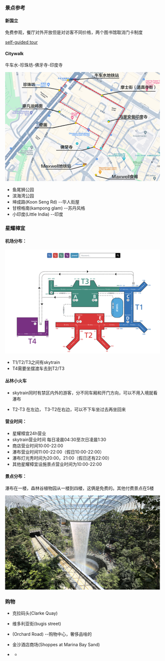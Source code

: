 

### 景点参考

#### 新国立

免费参观，餐厅对外开放但是对访客不同价格，两个图书馆取消门卡制度

[self-guided tour](https://cde.nus.edu.sg/undergraduate/pre-university-engagement-campustours-selfguidedtour/)

#### Citywalk

牛车水-珍珠坊-佛牙寺-印度寺

![1481722232663_](assets/1481722232663_.png)



* 鱼尾狮公园
* 滨海湾公园
* 坤成路(Koon Seng Rd) --华人街屋
* 甘榜格南(kampong glam) --苏丹风格
* 小印度(Little India) --印度

### 星耀樟宜

#### 机场分布：

![image-20240730002113176](assets/image-20240730002113176.png)

* T1/T2/T3之间有skytrain
* T4需要坐摆渡车去到T2/T3

#### 丛林小火车

* skytrain同时有禁区内外的游客，分不同车厢和开门方向，可以不用入境就看瀑布

* T2-T3 在左边， T3-T2在右边，可以不下车坐过去再坐回来

#### 营业时间：

* 星耀樟宜24h营业
* skytrain营业时间 每日凌晨04:30至次日凌晨1:30
* 商店营业时间10:00-22:00
* 瀑布营业时间11:00-22:00（假日10:00-22:00）
* 瀑布灯光秀时间为20:00，21:00（假日还有22:00）
* 其他星耀樟宜设施景点营业时间为10:00-22:00

#### 景点分布：

瀑布在一楼，森林谷植物园从一楼到四楼，这俩是免费的。其他付费景点在5楼

![image-20240730003332085](assets/image-20240730003332085.png)

### 购物

* 克拉码头(Clarke Quay)
* 维多利亚街(bugis street)
* (Orchard Road) --购物中心，奢侈品啥的
* 金沙酒店商场(Shoppes at Marina Bay Sand)

* * 

